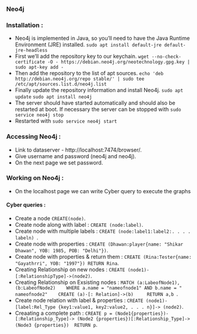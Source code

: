 ### Neo4j
### Installation :
- Neo4j is implemented in Java, so you’ll need to have the Java Runtime Environment (JRE) installed. 
``` sudo apt install default-jre default-jre-headless ```
- First we’ll add the repository key to our keychain.
``` wget --no-check-certificate -O - https://debian.neo4j.org/neotechnology.gpg.key | sudo apt-key add - ```
- Then add the repository to the list of apt sources.
``` echo 'deb http://debian.neo4j.org/repo stable/' | sudo tee /etc/apt/sources.list.d/neo4j.list ```
- Finally update the repository information and install Neo4j.
``` sudo apt update ```
```sudo apt install neo4j ```
- The server should have started automatically and should also be restarted at boot. If necessary the server can be stopped with
``` sudo service neo4j stop ```
- Restarted with
``` sudo service neo4j start ```

### Accessing Neo4j :
- Link to dataserver - http://localhost:7474/browser/.
- Give username and password (neo4j and neo4j).
- On the next page we set password.

### Working on Neo4j :
- On the localhost page we can write Cyber query to execute the graphs

#### Cyber queries :
- Create a node  ``` CREATE(node) ```.
- Create node along with label : ```CREATE (node:label)```.
- Create node with multiple labels :  ```CREATE (node:label1:label2:. . . . labeln) ```.
- Create node with properties : ```CREATE (Dhawan:player{name: "Shikar Dhawan", YOB: 1985, POB: "Delhi"})```.
- Create node with properties & return them  : ```CREATE (Rina:Tester{name: "Gayathrri", YOB: "1997"}) RETURN Rina```.
- Creating Relationship on new nodes :  ``` CREATE (node1)-[:RelationshipType]->(node2) ```.
- Creating Relationship on Exsisting nodes   : ```MATCH (a:LabeofNode1), (b:LabeofNode2) 	WHERE a.name = "nameofnode1" AND b.name = " nameofnode2" 	CREATE (a)-[: Relation]->(b) 	 RETURN a,b ```.
- Create node relation with label & properties : ``` CREATE (node1)-[label:Rel_Type {key1:value1, key2:value2, . . . n}]-> (node2) ```.
- Creaating a complete path :  ```CREATE p = (Node1{properties})-[:Relationship_Type]->	(Node2 {properties})[:Relationship_Type]->(Node3 {properties})	RETURN p```.
